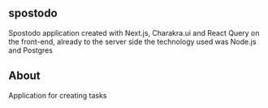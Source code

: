 ## spostodo

Spostodo application created with Next.js, Charakra.ui and React Query on the front-end, already to the server side the technology used was Node.js and Postgres

## About

Application for creating tasks
